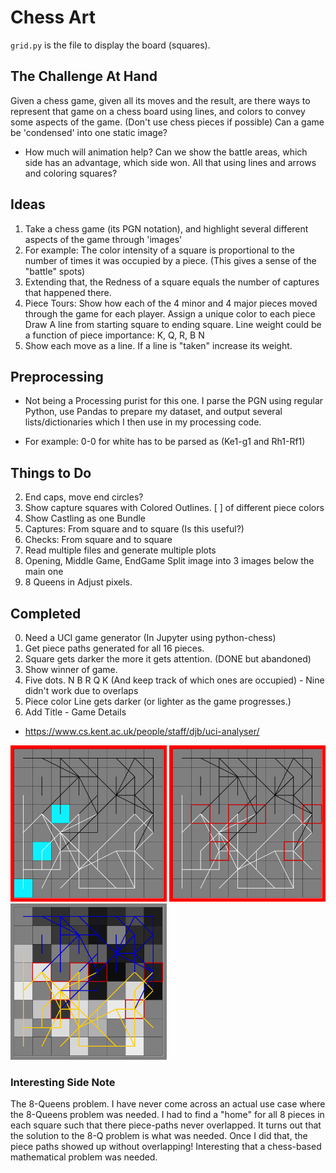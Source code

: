 # Chess Art

`grid.py` is the file to display the board (squares).


## The Challenge At Hand

Given a chess game, given all its moves and the result, are there ways to represent that game on a chess board using lines, and colors
to convey some aspects of the game. (Don't use chess pieces if possible)
Can a game be 'condensed' into one static image?
- How much will animation help?
Can we show the battle areas, which side has an advantage, which side won. All that using lines and arrows and coloring squares?

## Ideas

1. Take a chess game (its PGN notation), and highlight several different aspects of the game through 'images'
2. For example: The color intensity of a square is proportional to the number of times it was occupied by a piece.
(This gives a sense of the "battle" spots)
4. Extending that, the Redness of a square equals the number of captures that happened there.
3. Piece Tours: Show how each of the 4 minor and 4 major pieces moved through the game for each player.
    Assign a unique color to each piece
    Draw A line from starting square to ending square.
    Line weight could be a function of piece importance: K, Q, R, B N
5. Show each move as a line. If a line is "taken" increase its weight.


## Preprocessing

* Not being a Processing purist for this one. I parse the PGN using regular Python, use Pandas to prepare my dataset,
and output several lists/dictionaries which I then use in my processing code.

* For example: 0-0 for white has to be parsed as (Ke1-g1 and Rh1-Rf1)

## Things to Do
2. End caps, move end circles?
3. Show capture squares with Colored Outlines. [ ] of different piece colors
4. Show Castling as one Bundle
2. Captures: From square and to square (Is this useful?)
3. Checks: From square and to square
5. Read multiple files and generate multiple plots
6. Opening, Middle Game, EndGame Split image into 3 images below the main one
7. 8 Queens in Adjust pixels.

## Completed
0. Need a UCI game generator (In Jupyter using python-chess)
1. Get piece paths generated for all 16 pieces.
2. Square gets darker the more it gets attention. (DONE but abandoned)
3. Show winner of game.
4. Five dots. N B R Q K (And keep track of which ones are occupied) - Nine didn't work due to overlaps
5. Piece color Line gets darker (or lighter as the game progresses.)
6. Add Title - Game Details


* https://www.cs.kent.ac.uk/people/staff/djb/uci-analyser/




<img src="images/ver1.png" width="250">

<img src="images/ver2_captures.png" width="250">

<img src="images/ver3_timecolor.png" width="250">


### Interesting Side Note

The 8-Queens problem. I have never come across an actual use case where the 8-Queens problem was needed.
I had to find a "home" for all 8 pieces in each square such that there piece-paths never overlapped.
It turns out that the solution to the 8-Q problem is what was needed. Once I did that, the piece paths showed up
without overlapping! Interesting that a chess-based mathematical problem was needed.
